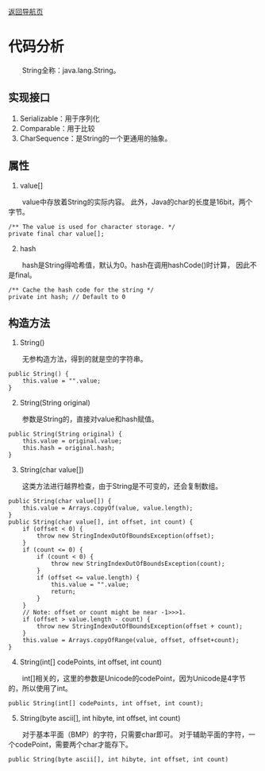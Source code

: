 [返回导航页](https://github.com/rambler-kieran/JDK)

# 代码分析

&emsp;&emsp;String全称：java.lang.String。

## 实现接口
1. Serializable：用于序列化
2. Comparable<String>：用于比较
3. CharSequence：是String的一个更通用的抽象。

## 属性
1. value[]

&emsp;&emsp;value中存放着String的实际内容。 此外，Java的char的长度是16bit，两个字节。

```
/** The value is used for character storage. */
private final char value[];
```

2. hash

&emsp;&emsp;hash是String得哈希值，默认为0。hash在调用hashCode()时计算， 因此不是final。

```
/** Cache the hash code for the string */
private int hash; // Default to 0
```

## 构造方法
1. String()

&emsp;&emsp;无参构造方法，得到的就是空的字符串。

```
public String() {
    this.value = "".value;
}
```

2. String(String original)

&emsp;&emsp;参数是String的，直接对value和hash赋值。

```
public String(String original) {
    this.value = original.value;
    this.hash = original.hash;
}
```

3. String(char value[])

&emsp;&emsp;这类方法进行越界检查，由于String是不可变的，还会复制数组。

```
public String(char value[]) {
    this.value = Arrays.copyOf(value, value.length);
}
public String(char value[], int offset, int count) {
    if (offset < 0) {
        throw new StringIndexOutOfBoundsException(offset);
    }
    if (count <= 0) {
        if (count < 0) {
            throw new StringIndexOutOfBoundsException(count);
        }
        if (offset <= value.length) {
            this.value = "".value;
            return;
        }
    }
    // Note: offset or count might be near -1>>>1.
    if (offset > value.length - count) {
        throw new StringIndexOutOfBoundsException(offset + count);
    }
    this.value = Arrays.copyOfRange(value, offset, offset+count);
}
```

4. String(int[] codePoints, int offset, int count)

&emsp;&emsp;int[]相关的，这里的参数是Unicode的codePoint，因为Unicode是4字节的，所以使用了int。

```
public String(int[] codePoints, int offset, int count);
```

5. String(byte ascii[], int hibyte, int offset, int count)

&emsp;&emsp;对于基本平面（BMP）的字符，只需要char即可。
对于辅助平面的字符，一个codePoint，需要两个char才能存下。

```
public String(byte ascii[], int hibyte, int offset, int count)
```